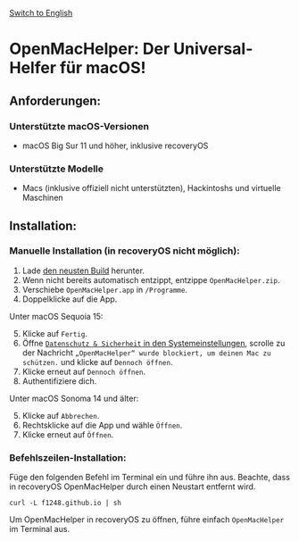 [Switch to English](README.md)

# OpenMacHelper: Der Universal-Helfer für macOS!

## Anforderungen:

### Unterstützte macOS-Versionen
* macOS Big Sur 11 und höher, inklusive recoveryOS

### Unterstützte Modelle
* Macs (inklusive offiziell nicht unterstützten), Hackintoshs und virtuelle Maschinen

## Installation:

### Manuelle Installation (in recoveryOS nicht möglich):

1. Lade [den neusten Build](https://nightly.link/F1248/OpenMacHelper/workflows/Build-OpenMacHelper/main/OpenMacHelper.zip) herunter.
2. Wenn nicht bereits automatisch entzippt, entzippe `OpenMacHelper.zip`.
3. Verschiebe `OpenMacHelper.app` in `/Programme`.
4. Doppelklicke auf die App.

Unter macOS Sequoia 15:

5. Klicke auf `Fertig`.
6. Öffne [`Datenschutz & Sicherheit` in den Systemeinstellungen](x-apple.systempreferences:com.apple.settings.PrivacySecurity.extension), scrolle zu der Nachricht `„OpenMacHelper“ wurde blockiert, um deinen Mac zu schützen.` und klicke auf `Dennoch öffnen`.
7. Klicke erneut auf `Dennoch öffnen`.
8. Authentifiziere dich.

Unter macOS Sonoma 14 und älter:

5. Klicke auf `Abbrechen`.
6. Rechtsklicke auf die App und wähle `Öffnen`.
7. Klicke erneut auf `Öffnen`.

### Befehlszeilen-Installation:

Füge den folgenden Befehl im Terminal ein und führe ihn aus. Beachte, dass in recoveryOS OpenMacHelper durch einen Neustart entfernt wird.

`curl -L f1248.github.io | sh`

Um OpenMacHelper in recoveryOS zu öffnen, führe einfach `OpenMacHelper` im Terminal aus.
